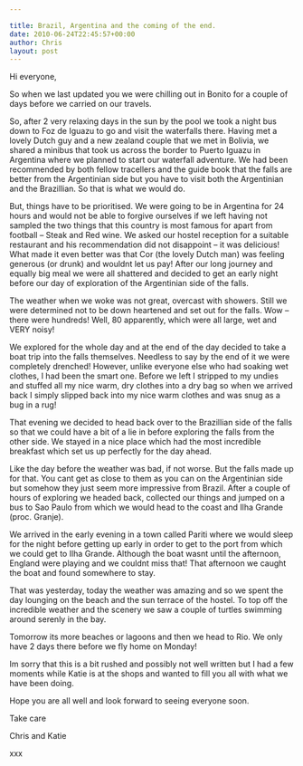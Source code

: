 ```yaml
---

title: Brazil, Argentina and the coming of the end.
date: 2010-06-24T22:45:57+00:00
author: Chris
layout: post
---
```

Hi everyone,

So when we last updated you we were chilling out in Bonito for a couple of days before we carried on our travels.

So, after 2 very relaxing days in the sun by the pool we took a night bus down to Foz de Iguazu to go and visit the waterfalls there. Having met a lovely Dutch guy and a new zealand couple that we met in Bolivia, we shared a minibus that took us across the border to Puerto Iguazu in Argentina where we planned to start our waterfall adventure. We had been recommended by both fellow tracellers and the guide book that the falls are better from the Argentinian side but you have to visit both the Argentinian and the Brazillian. So that is what we would do.

But, things have to be prioritised. We were going to be in Argentina for 24 hours and would not be able to forgive ourselves if we left having not sampled the two things that this country is most famous for apart from football &#8211; Steak and Red wine. We asked our hostel reception for a suitable restaurant and his recommendation did not disappoint &#8211; it was delicious! What made it even better was that Cor (the lovely Dutch man) was feeling generous (or drunk) and wouldnt let us pay! After our long journey and equally big meal we were all shattered and decided to get an early night before our day of exploration of the Argentinian side of the falls.

The weather when we woke was not great, overcast with showers. Still we were determined not to be down heartened and set out for the falls. Wow &#8211;  there were hundreds! Well, 80 apparently, which were all large, wet and VERY noisy!

We explored for the whole day and at the end of the day decided to take a boat trip into the falls themselves. Needless to say by the end of it we were completely drenched! However, unlike everyone else who had soaking wet clothes, I had been the smart one. Before we left I stripped to my undies and stuffed all my nice warm, dry clothes into a dry bag so when we arrived back I simply slipped back into my nice warm clothes and was snug as a bug in a rug!

That evening we decided to head back over to the Brazillian side of the falls so that we could have a bit of a lie in before exploring the falls from the other side. We stayed in a nice place which had the most incredible breakfast which set us up perfectly for the day ahead.

Like the day before the weather was bad, if not worse. But the falls made up for that. You cant get as close to them as you can on the Argentinian side but somehow they just seem more impressive from Brazil. After a couple of hours of exploring we headed back, collected our things and jumped on a bus to Sao Paulo from which we would head to the coast and Ilha Grande (proc. Granje).

We arrived in the early evening in a town called Pariti where we would sleep for the night before getting up early in order to get to the port from which we could get to Ilha Grande. Although the boat wasnt until the afternoon, England were playing and we couldnt miss that! That afternoon we caught the boat and found somewhere to stay.

That was yesterday, today the weather was amazing and so we spent the day lounging on the beach and the sun terrace of the hostel. To top off the incredible weather and the scenery we saw a couple of turtles swimming around serenly in the bay.

Tomorrow its more beaches or lagoons and then we head to Rio. We only have 2 days there before we fly home on Monday!

Im sorry that this is a bit rushed and possibly not well written but I had a few moments while Katie is at the shops and wanted to fill you all with what we have been doing.

Hope you are all well and look forward to seeing everyone soon.

Take care

Chris and Katie

xxx